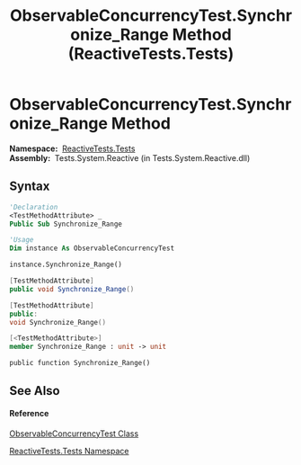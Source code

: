 ﻿---
title: ObservableConcurrencyTest.Synchronize_Range Method  (ReactiveTests.Tests)
TOCTitle: Synchronize_Range Method
ms:assetid: M:ReactiveTests.Tests.ObservableConcurrencyTest.Synchronize_Range
ms:mtpsurl: https://msdn.microsoft.com/en-us/library/reactivetests.tests.observableconcurrencytest.synchronize_range(v=VS.103)
ms:contentKeyID: 36619769
ms.date: 06/28/2011
mtps_version: v=VS.103
f1_keywords:
- ReactiveTests.Tests.ObservableConcurrencyTest.Synchronize_Range
dev_langs:
- CSharp
- JScript
- VB
- FSharp
- c++
---

# ObservableConcurrencyTest.Synchronize\_Range Method

**Namespace:**  [ReactiveTests.Tests](hh289046\(v=vs.103\).md)  
**Assembly:**  Tests.System.Reactive (in Tests.System.Reactive.dll)

## Syntax

``` vb
'Declaration
<TestMethodAttribute> _
Public Sub Synchronize_Range
```

``` vb
'Usage
Dim instance As ObservableConcurrencyTest

instance.Synchronize_Range()
```

``` csharp
[TestMethodAttribute]
public void Synchronize_Range()
```

``` c++
[TestMethodAttribute]
public:
void Synchronize_Range()
```

``` fsharp
[<TestMethodAttribute>]
member Synchronize_Range : unit -> unit 
```

``` jscript
public function Synchronize_Range()
```

## See Also

#### Reference

[ObservableConcurrencyTest Class](hh303373\(v=vs.103\).md)

[ReactiveTests.Tests Namespace](hh289046\(v=vs.103\).md)

